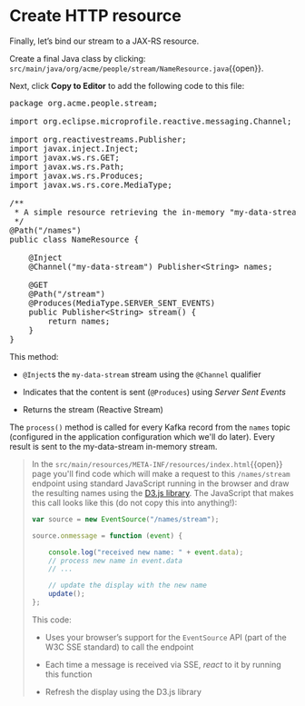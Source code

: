 # Create HTTP resource

Finally, let’s bind our stream to a JAX-RS resource.

Create a final Java class by clicking: `src/main/java/org/acme/people/stream/NameResource.java`{{open}}.

Next, click **Copy to Editor** to add the following code to this file:

<pre class="file" data-filename="./src/main/java/org/acme/people/stream/NameResource.java" data-target="replace">
package org.acme.people.stream;

import org.eclipse.microprofile.reactive.messaging.Channel;

import org.reactivestreams.Publisher;
import javax.inject.Inject;
import javax.ws.rs.GET;
import javax.ws.rs.Path;
import javax.ws.rs.Produces;
import javax.ws.rs.core.MediaType;

/**
 * A simple resource retrieving the in-memory "my-data-stream" and sending the items as server-sent events.
 */
@Path("/names")
public class NameResource {

    @Inject
    @Channel("my-data-stream") Publisher&lt;String&gt; names;

    @GET
    @Path("/stream")
    @Produces(MediaType.SERVER_SENT_EVENTS)
    public Publisher&lt;String&gt; stream() {
        return names;
    }
}
</pre>

This method:

  - `@Inject`s the `my-data-stream` stream using the `@Channel` qualifier

  - Indicates that the content is sent (`@Produces`) using *Server Sent Events*

  - Returns the stream (Reactive Stream)

The `process()` method is called for every Kafka record from the `names` topic (configured in the application
configuration which we'll do later). Every result is sent to the my-data-stream in-memory stream.

> In the `src/main/resources/META-INF/resources/index.html`{{open}} page you'll find code
> which will make a request to this `/names/stream` endpoint using standard JavaScript running in the browser and draw
> the resulting names using the [D3.js library](https://d3js.org/). The JavaScript that makes this call looks like this
> (do not copy this into anything\!):
>
> ```javascript
> var source = new EventSource("/names/stream");
>
> source.onmessage = function (event) {
>
>     console.log("received new name: " + event.data);
>     // process new name in event.data
>     // ...
>
>     // update the display with the new name
>     update();
> };
> ```
>  This code:
>
>   - Uses your browser’s support for the `EventSource` API (part of the W3C SSE standard) to call the endpoint
>
>   - Each time a message is received via SSE, *react* to it by running this function
>
>   - Refresh the display using the D3.js library
